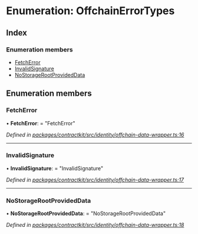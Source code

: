 # Enumeration: OffchainErrorTypes

## Index

### Enumeration members

* [FetchError](_identity_offchain_data_wrapper_.offchainerrortypes.md#fetcherror)
* [InvalidSignature](_identity_offchain_data_wrapper_.offchainerrortypes.md#invalidsignature)
* [NoStorageRootProvidedData](_identity_offchain_data_wrapper_.offchainerrortypes.md#nostoragerootprovideddata)

## Enumeration members

###  FetchError

• **FetchError**: = "FetchError"

*Defined in [packages/contractkit/src/identity/offchain-data-wrapper.ts:16](https://github.com/celo-org/celo-monorepo/blob/master/packages/contractkit/src/identity/offchain-data-wrapper.ts#L16)*

___

###  InvalidSignature

• **InvalidSignature**: = "InvalidSignature"

*Defined in [packages/contractkit/src/identity/offchain-data-wrapper.ts:17](https://github.com/celo-org/celo-monorepo/blob/master/packages/contractkit/src/identity/offchain-data-wrapper.ts#L17)*

___

###  NoStorageRootProvidedData

• **NoStorageRootProvidedData**: = "NoStorageRootProvidedData"

*Defined in [packages/contractkit/src/identity/offchain-data-wrapper.ts:18](https://github.com/celo-org/celo-monorepo/blob/master/packages/contractkit/src/identity/offchain-data-wrapper.ts#L18)*
